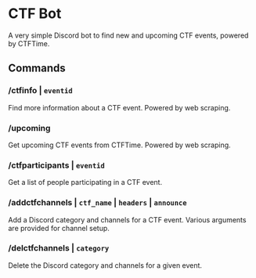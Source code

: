 # CTF Bot
A very simple Discord bot to find new and upcoming CTF events, powered by CTFTime.

## Commands
### /ctfinfo | `eventid`
Find more information about a CTF event. Powered by web scraping.

### /upcoming
Get upcoming CTF events from CTFTime. Powered by web scraping.

### /ctfparticipants | `eventid`
Get a list of people participating in a CTF event. 

### /addctfchannels | `ctf_name` | `headers` | `announce`
Add a Discord category and channels for a CTF event. Various arguments are provided for channel setup. 

### /delctfchannels | `category`
Delete the Discord category and channels for a given event.